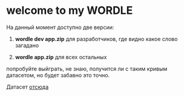 # welcome to my WORDLE

На данный момент доступно две версии:

1. **wordle dev app.zip** для разработчиков, где видно какое слово загадано

2. **wordle app.zip** для всех остальных 

попробуйте выйграть, не знаю, получится ли с таким кривым датасетом, но будет забавно это точно.

Датасет [отсюда](https://github.com/danakt/russian-words?tab=readme-ov-file#russiantxt)

